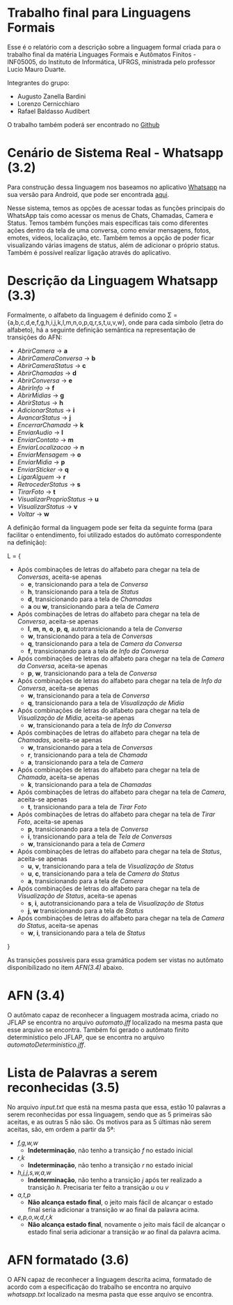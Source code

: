 # Trabalho final para Linguagens Formais

Esse é o relatório com a descrição sobre a linguagem formal criada para o trabalho final da matéria Linguages Formais e Autômatos Finitos - INF05005, do Instituto de Informática, UFRGS, ministrada pelo professor Lucio Mauro Duarte.

Integrantes do grupo:
* Augusto Zanella Bardini
* Lorenzo Cernicchiaro
* Rafael Baldasso Audibert

O trabalho também poderá ser encontrado no [Github](https://github.com/rafaeelaudibert/Formais)

# Cenário de Sistema Real - Whatsapp (3.2)

Para construção dessa linguagem nos baseamos no aplicativo [Whatsapp](https://www.whatsapp.com/) na sua versão para Android, que pode ser encontrada [aqui](https://play.google.com/store/apps/details?id=com.whatsapp).

Nesse sistema, temos as opções de acessar todas as funções principais do WhatsApp tais como acessar os menus de Chats, Chamadas, Camera e Status. Temos também funções mais específicas tais como diferentes ações dentro da tela de uma conversa, como enviar mensagens, fotos, emotes, videos, localização, etc. Também temos a opção de poder ficar visualizando várias imagens de status, além de adicionar o próprio status. Também é possível realizar ligação através do aplicativo.

# Descrição da Linguagem Whatsapp (3.3)

Formalmente, o alfabeto da linguagem é definido como Σ = {a,b,c,d,e,f,g,h,i,j,k,l,m,n,o,p,q,r,s,t,u,v,w}, onde para cada símbolo (letra do alfabeto), há a seguinte definição semântica na representação de transições do AFN:

* *AbrirCamera* -> **a**
* *AbrirCameraConversa* -> **b**
* *AbrirCameraStatus* -> **c**
* *AbrirChamadas* -> **d**
* *AbrirConversa* -> **e**
* *AbrirInfo* -> **f**
* *AbrirMidias* -> **g**
* *AbrirStatus* -> **h**
* *AdicionarStatus* -> **i**
* *AvancarStatus* -> **j**
* *EncerrarChamada* -> **k**
* *EnviarAudio* -> **l**
* *EnviarContato* -> **m**
* *EnviarLocalizacao* -> **n**
* *EnviarMensagem* -> **o**
* *EnviarMidia* -> **p**
* *EnviarSticker* -> **q**
* *LigarAlguem* -> **r**
* *RetrocederStatus* -> **s**
* *TirarFoto* -> **t**
* *VisualizarProprioStatus* -> **u**
* *VisualizarStatus* -> **v**
* *Voltar* -> **w**

A definição formal da linguagem pode ser feita da seguinte forma (para facilitar o entendimento, foi utilizado estados do autômato correspondente na definição):

L = {
* Após combinações de letras do alfabeto para chegar na tela de *Conversas*, aceita-se apenas
  * **e**, transicionando para a tela de *Conversa*
  * **h**, transicionando para a tela de *Status*
  * **d**, transicionando para a tela de *Chamadas*
  * **a** ou **w**, transicionando para a tela de *Camera*
* Após combinações de letras do alfabeto para chegar na tela de *Conversa*, aceita-se apenas
  * **l**, **m**, **n**, **o**, **p**, **q**, autotransicionando a tela de *Conversa*
  * **w**, transicionando para a tela de *Conversas*
  * **q**, transicionando para a tela de *Camera da Conversa*
  * **f**, transicionando para a tela de *Info da Conversa*
* Após combinações de letras do alfabeto para chegar na tela de *Camera da Conversa*, aceita-se apenas
  * **p**, **w**, transicionando para a tela de *Conversa*
* Após combinações de letras do alfabeto para chegar na tela de *Info da Conversa*, aceita-se apenas
  * **w**, transicionando para a tela de *Conversa*
  * **q**, transicionando para a tela de *Visualização de Midia*
* Após combinações de letras do alfabeto para chegar na tela de *Visualização de Midia*, aceita-se apenas
  * **w**, transicionando para a tela de *Info da Conversa*
* Após combinações de letras do alfabeto para chegar na tela de *Chamadas*, aceita-se apenas
  * **w**, transicionando para a tela de *Conversas*
  * **r**, transicionando para a tela de *Chamada*
  * **a**, transicionando para a tela de *Camera*
* Após combinações de letras do alfabeto para chegar na tela de *Chamada*, aceita-se apenas
  * **k**, transicionando para a tela de *Chamadas*
* Após combinações de letras do alfabeto para chegar na tela de *Camera*, aceita-se apenas
  * **t**, transicionando para a tela de *Tirar Foto*
* Após combinações de letras do alfabeto para chegar na tela de *Tirar Foto*, aceita-se apenas
  * **p**, transicionando para a tela de *Conversa*
  * **i**, transicionando para a tela de *Tela de Conversas*
  * **w**, transicionando para a tela de *Camera*
* Após combinações de letras do alfabeto para chegar na tela de *Status*, aceita-se apenas
  * **u**, **v**, transicionando para a tela de *Visualização de Status*
  * **u**, **c**, transicionando para a tela de *Camera do Status*
  * **a**, transicionando para a tela de *Camera*
* Após combinações de letras do alfabeto para chegar na tela de *Visualização de Status*, aceita-se apenas
  * **s**, **i**, autotransicionando para a tela de *Visualização de Status*
  * **j**, **w** transicionando para a tela de *Status*
* Após combinações de letras do alfabeto para chegar na tela de *Camera do Status*, aceita-se apenas
  * **w**, **i**, transicionando para a tela de *Status*

}

As transições possíveis para essa gramática podem ser vistas no autômato disponibilizado no item *AFN(3.4)* abaixo.

# AFN (3.4)
O autômato capaz de reconhecer a linguagem mostrada acima, criado no JFLAP se encontra no arquivo *automato.jff* localizado na mesma pasta que esse arquivo se encontra.
Também foi gerado o autômato finito determinístico pelo JFLAP, que se encontra no arquivo *automatoDeterministico.jff*.

# Lista de Palavras a serem reconhecidas (3.5)
No arquivo *input.txt* que está na mesma pasta que essa, estão 10 palavras a serem reconhecidas por essa linguagem, sendo que as 5 primeiras são aceitas, e as outras 5 não são. Os motivos para as 5 últimas não serem aceitas, são, em ordem a partir da 5ª:
* *f,g,w,w*
    * **Indeterminação**, não tenho a transição *f* no estado inicial
* *r,k*
	* **Indeterminação**, não tenho a transição *r* no estado inicial
* *h,j,j,s,w,a,w*
	 * **Indeterminação**, não tenho a transição *j* após ter realizado a transição *h*. Precisaria ter feito a transição *u* ou *v*
* *a,t,p*
	* **Não alcança estado final**, o jeito mais fácil de alcançar o estado final seria adicionar a transição *w* ao final da palavra acima.
* *e,p,o,w,d,r,k*
	* **Não alcança estado final**, novamente o jeito mais fácil de alcançar o estado final seria adicionar a transição *w* ao final da palavra acima.


# AFN formatado (3.6)
O AFN capaz de reconhecer a linguagem descrita acima, formatado de acordo com a especificação do trabalho se encontra no arquivo *whatsapp.txt* localizado na mesma pasta que esse arquivo se encontra.
